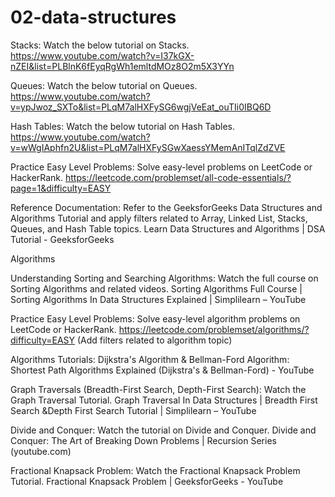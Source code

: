 # 02-data-structures

Stacks:
Watch the below tutorial on Stacks.
https://www.youtube.com/watch?v=I37kGX-nZEI&list=PLBlnK6fEyqRgWh1emltdMOz8O2m5X3YYn
 

Queues:
Watch the below tutorial on Queues.
https://www.youtube.com/watch?v=ypJwoz_SXTo&list=PLqM7alHXFySG6wgjVeEat_ouTIi0IBQ6D
 

Hash Tables:
Watch the below tutorial on Hash Tables.
https://www.youtube.com/watch?v=wWgIAphfn2U&list=PLqM7alHXFySGwXaessYMemAnITqlZdZVE
 

Practice Easy Level Problems:
Solve easy-level problems on LeetCode or HackerRank.
https://leetcode.com/problemset/all-code-essentials/?page=1&difficulty=EASY
 

Reference Documentation:
Refer to the GeeksforGeeks Data Structures and Algorithms Tutorial and apply filters related to Array, Linked List, Stacks, Queues, and Hash Table topics.
Learn Data Structures and Algorithms | DSA Tutorial - GeeksforGeeks
 

Algorithms

Understanding Sorting and Searching Algorithms:
Watch the full course on Sorting Algorithms and related videos.
Sorting Algorithms Full Course | Sorting Algorithms In Data Structures Explained | Simplilearn – YouTube
 

Practice Easy Level Problems:
Solve easy-level algorithm problems on LeetCode or HackerRank.
https://leetcode.com/problemset/algorithms/?difficulty=EASY
(Add filters related to algorithm topic)
 

Algorithms Tutorials:
Dijkstra's Algorithm & Bellman-Ford Algorithm:
Shortest Path Algorithms Explained (Dijkstra's & Bellman-Ford) - YouTube
 

Graph Traversals (Breadth-First Search, Depth-First Search):
Watch the Graph Traversal Tutorial.
Graph Traversal In Data Structures | Breadth First Search &Depth First Search
Tutorial | Simplilearn – YouTube            
 

Divide and Conquer:
Watch the tutorial on Divide and Conquer.
Divide and Conquer: The Art of Breaking Down Problems | Recursion Series (youtube.com)
 

Fractional Knapsack Problem:
Watch the Fractional Knapsack Problem Tutorial.
Fractional Knapsack Problem | GeeksforGeeks - YouTube
 
